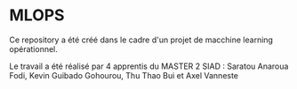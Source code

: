 # MLOPS

Ce repository a été créé dans le cadre d'un projet de macchine learning opérationnel.

Le travail a été réalisé par 4 apprentis du MASTER 2 SIAD : Saratou Anaroua Fodi, Kevin Guibado Gohourou, Thu Thao Bui et Axel Vanneste
